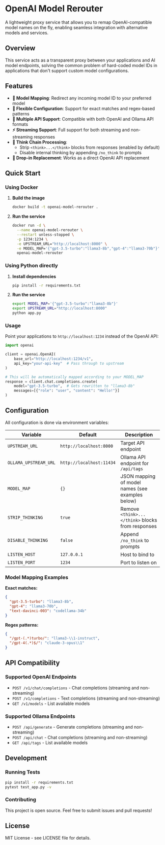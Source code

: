 # OpenAI Model Rerouter

A lightweight proxy service that allows you to remap OpenAI-compatible model names on the fly, enabling seamless integration with alternative models and services.

## Overview

This service acts as a transparent proxy between your applications and AI model endpoints, solving the common problem of hard-coded model IDs in applications that don't support custom model configurations.

## Features

- **🔄 Model Mapping**: Redirect any incoming model ID to your preferred model
- **🎯 Flexible Configuration**: Support for exact matches and regex-based patterns
- **📡 Multiple API Support**: Compatible with both OpenAI and Ollama API formats
- **⚡ Streaming Support**: Full support for both streaming and non-streaming responses
- **🧠 Think Chain Processing**: 
  - Strip `<think>...</think>` blocks from responses (enabled by default)
  - Disable internal thinking by appending `/no_think` to prompts
- **🔌 Drop-in Replacement**: Works as a direct OpenAI API replacement

## Quick Start

### Using Docker

1. **Build the image**
   ```bash
   docker build -t openai-model-rerouter .
   ```

2. **Run the service**
   ```bash
   docker run -d \
     --name openai-model-rerouter \
     --restart unless-stopped \
     -p 1234:1234 \
     -e UPSTREAM_URL="http://localhost:8000" \
     -e MODEL_MAP='{"gpt-3.5-turbo":"llama3-8b","gpt-4":"llama3-70b"}' \
     openai-model-rerouter
   ```

### Using Python directly

1. **Install dependencies**
   ```bash
   pip install -r requirements.txt
   ```

2. **Run the service**
   ```bash
   export MODEL_MAP='{"gpt-3.5-turbo":"llama3-8b"}'
   export UPSTREAM_URL="http://localhost:8000"
   python app.py
   ```

### Usage

Point your applications to `http://localhost:1234` instead of the OpenAI API:

```python
import openai

client = openai.OpenAI(
    base_url="http://localhost:1234/v1",
    api_key="your-api-key"  # Pass through to upstream
)

# This will be automatically mapped according to your MODEL_MAP
response = client.chat.completions.create(
    model="gpt-3.5-turbo",  # Gets rewritten to "llama3-8b"
    messages=[{"role": "user", "content": "Hello!"}]
)
```

## Configuration

All configuration is done via environment variables:

| Variable | Default | Description |
|----------|---------|-------------|
| `UPSTREAM_URL` | `http://localhost:8000` | Target API endpoint |
| `OLLAMA_UPSTREAM_URL` | `http://localhost:11434` | Ollama API endpoint for `/api/tags` |
| `MODEL_MAP` | `{}` | JSON mapping of model names (see examples below) |
| `STRIP_THINKING` | `true` | Remove `<think>...</think>` blocks from responses |
| `DISABLE_THINKING` | `false` | Append `/no_think` to prompts |
| `LISTEN_HOST` | `127.0.0.1` | Host to bind to |
| `LISTEN_PORT` | `1234` | Port to listen on |

### Model Mapping Examples

**Exact matches:**
```json
{
  "gpt-3.5-turbo": "llama3-8b",
  "gpt-4": "llama3-70b",
  "text-davinci-003": "codellama-34b"
}
```

**Regex patterns:**
```json
{
  "/gpt-(.*)turbo/": "llama3-\\1-instruct",
  "/gpt-4(.*)$/": "claude-3-opus\\1"
}
```

## API Compatibility

### Supported OpenAI Endpoints
- `POST /v1/chat/completions` - Chat completions (streaming and non-streaming)
- `POST /v1/completions` - Text completions (streaming and non-streaming)  
- `GET /v1/models` - List available models

### Supported Ollama Endpoints
- `POST /api/generate` - Generate completions (streaming and non-streaming)
- `POST /api/chat` - Chat completions (streaming and non-streaming)
- `GET /api/tags` - List available models

## Development

### Running Tests
```bash
pip install -r requirements.txt
pytest test_app.py -v
```

### Contributing
This project is open source. Feel free to submit issues and pull requests!

## License
MIT License - see LICENSE file for details.  
